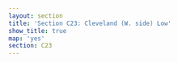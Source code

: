 ```yaml
---
layout: section
title: 'Section C23: Cleveland (W. side) Low'
show_title: true
map: 'yes'
section: C23
---
```

